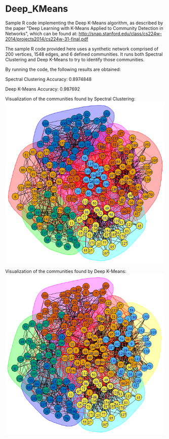 # Deep_KMeans
Sample R code implementing the Deep K-Means algorithm, as described by the paper "Deep Learning with K-Means Applied to Community Detection in Networks", which can be found at: http://snap.stanford.edu/class/cs224w-2014/projects2014/cs224w-31-final.pdf

The sample R code provided here uses a synthetic network comprised of 200 vertices, 1548 edges, and 6 defined communities. It runs both Spectral Clustering and Deep K-Means to try to identify those communities.

By running the code, the following results are obtained:

Spectral Clustering Accuracy: 0.8974848

Deep K-Means Accuracy: 0.987692

Visualization of the communities found by Spectral Clustering:
![Spectral Clustering](SpectralClustering.PNG)

Visualization of the communities found by Deep K-Means:
![Deep K-Means](DeepKMeans.PNG)